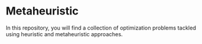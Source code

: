 # Metaheuristic
In this repository, you will find a collection of optimization problems tackled using heuristic and metaheuristic approaches.

